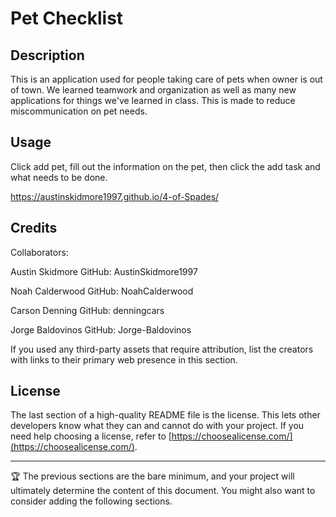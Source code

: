 # Pet Checklist

## Description
This is an application used for people taking care of pets when owner is out of town. We learned teamwork and organization as well as many new applications 
for things we've learned in class. This is made to reduce miscommunication on pet needs.

## Usage

Click add pet, fill out the information on the pet, then click the add task and what needs to be done.

https://austinskidmore1997.github.io/4-of-Spades/

## Credits
Collaborators:

Austin Skidmore  GitHub: AustinSkidmore1997

Noah Calderwood  GitHub: NoahCalderwood

Carson Denning  GitHub:  denningcars

Jorge Baldovinos GitHub: Jorge-Baldovinos

If you used any third-party assets that require attribution, list the creators with links to their primary web presence in this section.



## License

The last section of a high-quality README file is the license. This lets other developers know what they can and cannot do with your project. If you need help choosing a license, refer to [https://choosealicense.com/](https://choosealicense.com/).

---

🏆 The previous sections are the bare minimum, and your project will ultimately determine the content of this document. You might also want to consider adding the following sections.

